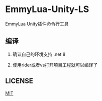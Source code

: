 # EmmyLua-Unity-LS

EmmyLua Unity插件命令行工具

## 编译

1. 确认自己的环境支持 .net 8

2. 使用rider或者vs打开项目工程就可以编译了

## LICENSE

[MIT](LICENSE)

